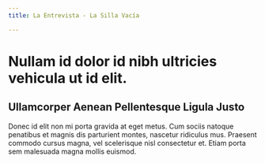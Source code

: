 ```yaml
---
title: La Entrevista - La Silla Vacía

---
```


# Nullam id dolor id nibh ultricies vehicula ut id elit.
## Ullamcorper Aenean Pellentesque Ligula Justo
Donec id elit non mi porta gravida at eget metus. Cum sociis natoque penatibus et magnis dis parturient montes, nascetur ridiculus mus. Praesent commodo cursus magna, vel scelerisque nisl consectetur et. Etiam porta sem malesuada magna mollis euismod.
